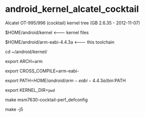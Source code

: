 android_kernel_alcatel_cocktail
==================================

Alcatel OT-995/996 (cocktail) kernel tree (GB 2.6.35 - 2012-11-07)


$HOME/android/kernel <--- kernel files

$HOME/android/arm-eabi-4.4.3a <--- this toolchain



cd ~/android/kernel/

export ARCH=arm

export CROSS_COMPILE=arm-eabi-

export PATH=$HOME/android/arm-eabi-4.4.3a/bin:$PATH

export KERNEL_DIR=`pwd`

make msm7630-cocktail-perf_defconfig

make -j5
